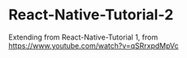 # React-Native-Tutorial-2

Extending from React-Native-Tutorial 1, from https://www.youtube.com/watch?v=qSRrxpdMpVc
